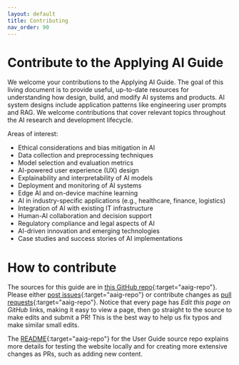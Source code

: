 ```yaml
---
layout: default
title: Contributing
nav_order: 90
---
```


# Contribute to the Applying AI Guide

We welcome your contributions to the Applying AI Guide. The goal of this living document is to provide useful, up-to-date resources for understanding how design, build, and modify AI systems and products. AI system designs include application patterns like engineering user prompts and RAG. We welcome contributions that cover relevant topics throughout the AI research and development lifecycle.

Areas of interest:
- Ethical considerations and bias mitigation in AI
-	Data collection and preprocessing techniques
-	Model selection and evaluation metrics
-	AI-powered user experience (UX) design
-	Explainability and interpretability of AI models
-	Deployment and monitoring of AI systems
-	Edge AI and on-device machine learning
-	AI in industry-specific applications (e.g., healthcare, finance, logistics)
-	Integration of AI with existing IT infrastructure
-	Human-AI collaboration and decision support
-	Regulatory compliance and legal aspects of AI
-	AI-driven innovation and emerging technologies
-	Case studies and success stories of AI implementations

# How to contribute

The sources for this guide are in [this GitHub repo](https://github.com/The-AI-Alliance/applying-ai-guide){:target="aaig-repo"}. Please either [post issues](https://github.com/The-AI-Alliance/applying-ai-guide/issues){:target="aaig-repo"} or contribute changes as [pull requests](https://github.com/The-AI-Alliance/applying-ai-guide/pulls){:target="aaig-repo"}. Notice that every page has _Edit this page on GitHub_ links, making it easy to view a page, then go straight to the source to make edits and submit a PR! This is the best way to help us fix typos and make similar small edits.

The [README](https://github.com/The-AI-Alliance/applying-ai-guide){:target="aaig-repo"} for the User Guide source repo explains more details for testing the website locally and for creating more extensive changes as PRs, such as adding new content.
